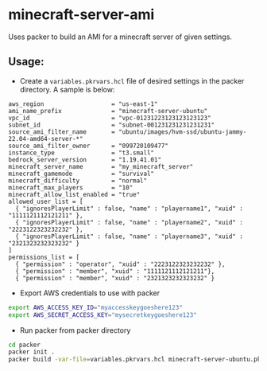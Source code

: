 # minecraft-server-ami

Uses packer to build an AMI for a minecraft server of given settings.

## Usage:

- Create a `variables.pkrvars.hcl` file of desired settings in the packer directory.  A sample is below:
```hcl
aws_region                   = "us-east-1"
ami_name_prefix              = "minecraft-server-ubuntu"
vpc_id                       = "vpc-01231223123123123123"
subnet_id                    = "subnet-001231231231231231"
source_ami_filter_name       = "ubuntu/images/hvm-ssd/ubuntu-jammy-22.04-amd64-server-*"
source_ami_filter_owner      = "099720109477"
instance_type                = "t3.small"
bedrock_server_version       = "1.19.41.01"
minecraft_server_name        = "my_minecraft_server"
minecraft_gamemode           = "survival"
minecraft_difficulty         = "normal"
minecraft_max_players        = "10"
minecraft_allow_list_enabled = "true"
allowed_user_list = [
  { "ignoresPlayerLimit" : false, "name" : "playername1", "xuid" : "1111121112121211" },
  { "ignoresPlayerLimit" : false, "name" : "playername2", "xuid" : "2223122323232232" },
  { "ignoresPlayerLimit" : false, "name" : "playername3", "xuid" : "2321323232323232" }
]
permissions_list = [
  { "permission" : "operator", "xuid" : "2223122323232232" },
  { "permission" : "member", "xuid" : "1111121112121211"},
  { "permission" : "member", "xuid" : "2321323232323232" }
```

- Export AWS credentials to use with packer
```bash
export AWS_ACCESS_KEY_ID="myaccesskeygoeshere123"
export AWS_SECRET_ACCESS_KEY="mysecretkeygoeshere123"
```

- Run packer from packer directory
```bash
cd packer
packer init .
packer build -var-file=variables.pkrvars.hcl minecraft-server-ubuntu.pkr.hcl
```